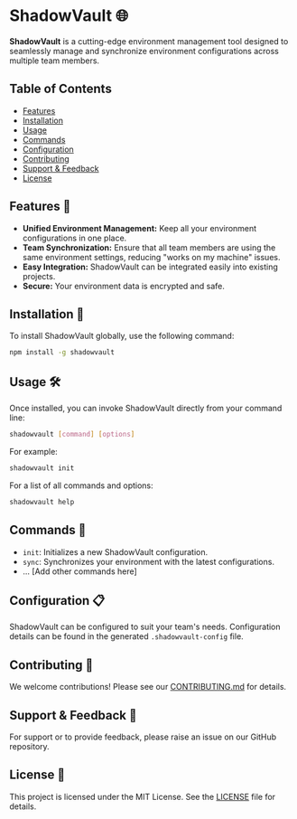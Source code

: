 # ShadowVault 🌐

**ShadowVault** is a cutting-edge environment management tool designed to seamlessly manage and synchronize environment configurations across multiple team members.

## Table of Contents

- [Features](#features-)
- [Installation](#installation-)
- [Usage](#usage-)
- [Commands](#commands-)
- [Configuration](#configuration-)
- [Contributing](#contributing-)
- [Support & Feedback](#support--feedback-)
- [License](#license-)

## Features 🚀

- **Unified Environment Management:** Keep all your environment configurations in one place.
- **Team Synchronization:** Ensure that all team members are using the same environment settings, reducing "works on my machine" issues.
- **Easy Integration:** ShadowVault can be integrated easily into existing projects.
- **Secure:** Your environment data is encrypted and safe.

## Installation 💽

To install ShadowVault globally, use the following command:

```bash
npm install -g shadowvault
```

## Usage 🛠

Once installed, you can invoke ShadowVault directly from your command line:

```bash
shadowvault [command] [options]
```

For example:

```bash
shadowvault init
```

For a list of all commands and options:

```bash
shadowvault help
```

## Commands 📜

- `init`: Initializes a new ShadowVault configuration.
- `sync`: Synchronizes your environment with the latest configurations.
- ... [Add other commands here]

## Configuration 📋

ShadowVault can be configured to suit your team's needs. Configuration details can be found in the generated `.shadowvault-config` file.

## Contributing 🤝

We welcome contributions! Please see our [CONTRIBUTING.md](./CONTRIBUTING.md) for details.

## Support & Feedback 💌

For support or to provide feedback, please raise an issue on our GitHub repository.

## License 📄

This project is licensed under the MIT License. See the [LICENSE](./LICENSE) file for details.

